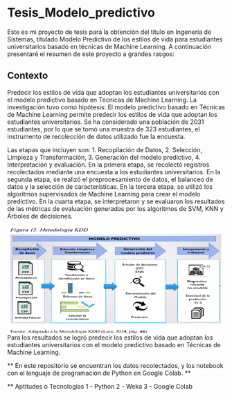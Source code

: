 # Tesis_Modelo_predictivo

Este es mi proyecto de tesis para la obtención del título en Ingenería de Sistemas, titulado Modelo Predictivo de los estilos de vida para estudiantes universitarios basado en técnicas de Machine Learning. 
A continuación presentaré el resumen de este proyecto a grandes rasgos:
## Contexto ##
Predecir los estilos de vida que adoptan los estudiantes universitarios con el modelo
predictivo basado en Técnicas de Machine Learning. La investigación tuvo como hipótesis: El
modelo predictivo basado en Técnicas de Machine Learning permite predecir los estilos de vida
que adoptan los estudiantes universitarios. Se ha considerado una población de 2031
estudiantes, por lo que se tomó una muestra de 323 estudiantes, el instrumento de recolección de
datos utilizado fue la encuesta.

Las etapas que incluyen son: 1. Recopilación de Datos, 2. Selección, Limpieza y
Transformación, 3. Generación del modelo predictivo, 4. Interpretación y evaluación. En la
primera etapa, se recolectó registros recolectados mediante una encuesta a los estudiantes
universitarios. En la segunda etapa, se realizó el preprocesamiento de datos, el balanceo de datos
y la selección de características. En la tercera etapa, se utilizó los algoritmos supervisados de
Machine Learning para crear el modelo predictivo. En la cuarta etapa, se interpretaron y se
evaluaron los resultados de las métricas de evaluación generadas por los algoritmos de SVM,
KNN y Árboles de decisiones.

<img src="images/Pipeline.PNG" width="550" height="250" align="right">

Para los resultados se logró predecir los estilos de vida que adoptan los estudiantes
universitarios con el modelo predictivo basado en Técnicas de Machine Learning.

** En este repositorio se encuentran los datos recolectados, y los notebook con el lenguaje de programación de Python en Google Colab. **

**  Aptitudes o Tecnologías
1 - Python
2 - Weka
3 - Google Colab
